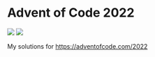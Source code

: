 # Advent of Code 2022
![](https://img.shields.io/badge/stars%20⭐-42-yellow) ![](https://img.shields.io/badge/days%20completed-21-red)

My solutions for https://adventofcode.com/2022
